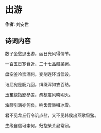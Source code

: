 # 出游

**作者**: 刘安世

## 诗词内容

数子坐愁思出游，丽日光风得情节。

一百五日寒食近，二十七品鲑菜阙。

盘空釜冷柰酒何，变剂连环当佳设。

诘屈宛是肠九回，缉缀浑如衣百结。

玉笙绕指影参差，疏棂度风晓明灭。

浊醪引满亦何负，响齿膏唇咀冰雪。

君不见龙丘行令讥点盐，又不见韩侯出燕歌炰鳖。

生缘自信可柰何，归抱柴关昼常闭。

